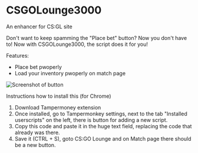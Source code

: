 CSGOLounge3000
==============

An enhancer for CS:GL site

Don't want to keep spamming the "Place bet" button? Now you don't have to! Now with CSGOLounge3000, the script does it for you!

Features:
* Place bet pwoperly
* Load your inventory pwoperly on match page

![Screenshot of button](http://i.imgur.com/IOxB3gZ.png)

Instructions how to install this (for Chrome)
1. Download Tampermoney extension
2. Once installed, go to Tampermonkey settings, next to the tab "Installed userscripts" on the left, there is button for adding a new script.
3. Copy this code and paste it in the huge text field, replacing the code that already was there.
4. Save it (CTRL + S), goto CS:GO Lounge and on Match page there should be a new button.
